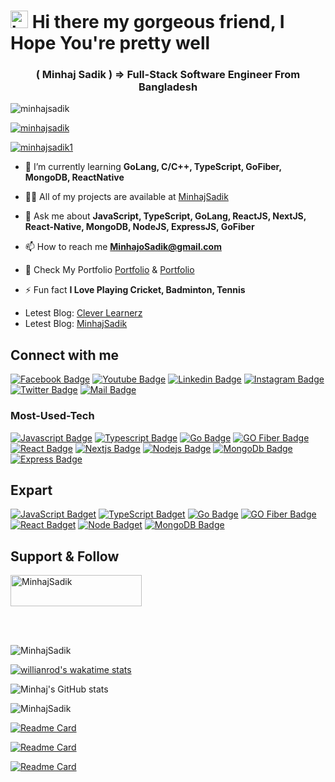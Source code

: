 # <img src="https://user-images.githubusercontent.com/1303154/88677602-1635ba80-d120-11ea-84d8-d263ba5fc3c0.gif" width="28px" alt="hi"> Hi there my gorgeous friend, I Hope You're pretty well

<h3 align="center">( Minhaj Sadik ) => Full-Stack Software Engineer From Bangladesh</h3>

<p align="left"> <img src="https://komarev.com/ghpvc/?username=MinhajSadik&label=Profile%20views&color=0e75b6&style=flat" alt="minhajsadik" /> </p>

<p align="left"> <a href="https://github.com/ryo-ma/github-profile-trophy"><img src="https://github-profile-trophy.vercel.app/?username=MinhajSadik" alt="minhajsadik" /></a> </p>

<p align="left"> <a href="https://twitter.com/minhajsadik1" target="blank"><img src="https://img.shields.io/twitter/follow/minhajsadik1?logo=twitter&style=for-the-badge" alt="minhajsadik1" /></a> </p>

- 🌱 I’m currently learning **GoLang, C/C++, TypeScript, GoFiber, MongoDB, ReactNative**

- 👨‍💻 All of my projects are available at [MinhajSadik](https://github.com/MinhajSadik)

- 💬 Ask me about **JavaScript, TypeScript, GoLang, ReactJS, NextJS, React-Native, MongoDB, NodeJS, ExpressJS, GoFiber**

- 📫 How to reach me **MinhajoSadik@gmail.com**

- 📄 Check My Portfolio [Portfolio](https://react-portfolio-resume.netlify.app/) & [Portfolio](https://developer-minhaj-portfolio.netlify.app/)

- ⚡ Fun fact **I Love Playing Cricket, Badminton, Tennis**

<!-- BLOG-POST-LIST:START -->

- Letest Blog: [Clever Learnerz](https://cleverlearnerz.blogspot.com)
- Letest Blog: [MinhajSadik](https://medium.com/@MinhajSadik)

<!-- BLOG-POST-LIST:END -->

## Connect with me

[![Facebook Badge](https://img.shields.io/badge/Facebook-1877F2?style=for-the-badge&logo=facebook&logoColor=white)](https://facebook.com/MinhajSadik13) [![Youtube Badge](https://img.shields.io/badge/YouTube-FF0000?style=for-the-badge&logo=youtube&logoColor=white)](https://youtube.com/CleverLearnerz) [![Linkedin Badge](https://img.shields.io/badge/LinkedIn-0077B5?style=for-the-badge&logo=linkedin&logoColor=white)](https://www.linkedin.com/in/MinhajSadik) [![Instagram Badge](https://img.shields.io/badge/Instagram-E4405F?style=for-the-badge&logo=instagram&logoColor=white)](https://instagram.com/minhaj_sadik) [![Twitter Badge](https://img.shields.io/badge/Twitter-1DA1F2?style=for-the-badge&logo=twitter&logoColor=white)](https://twitter.com/MinhajSadik1) [![Mail Badge](https://img.shields.io/badge/Gmail-D14836?style=for-the-badge&logo=gmail&logoColor=white)](MinhajSadik@icloud.com)

### Most-Used-Tech

[![Javascript Badge](https://img.shields.io/badge/-Javascript-F0DB4F?style=for-the-badge&labelColor=black&logo=javascript&logoColor=F0DB4F)](https://lwsbd.link/JavaScript)
[![Typescript Badge](https://img.shields.io/badge/-Typescript-0090f7?style=for-the-badge&labelColor=black&logo=typescript&logoColor)](https://lwsbd.link/TypeScript) [![Go Badge](https://img.shields.io/badge/-GoLang-blue?style=for-the-badge&labelColor=black&logo=GO&logoColor)](https://lwsbd.link/Go) [![GO Fiber Badge](https://img.shields.io/badge/-FIBER-blue?style=for-the-badge&labelColor=black&logo=go&logoColor)](https://lwsbd.link/Go) [![React Badge](https://img.shields.io/badge/-ReactJS-20232A?style=for-the-badge&labelColor=black&logo=React&logoColor)](https://lwsbd.link/React) [![Nextjs Badge](https://img.shields.io/badge/-NextJs-black?style=for-the-badge&labelColor=black&logo=next.js&logoColor)](https://lwsbd.link/Next.js) [![Nodejs Badge](https://img.shields.io/badge/-Nodejs-3C873A?style=for-the-badge&labelColor=black&logo=node.js&logoColor)](https://lwsbd.link/Node.js) [![MongoDb Badge](https://img.shields.io/badge/-MongoDb-7c781d?style=for-the-badge&labelColor=black&logo=mongodb&logoColor)](https://lwsbd.link/MongoDB) [![Express Badge](https://img.shields.io/badge/-ExpressJS-ffffff?style=for-the-badge&labelColor=black&logo=express&logoColor)](https://lwsbd.link/MongoDB)

## Expart

[![JavaScript Badget](https://img.shields.io/badge/JavaScript-323330?style=for-the-badge&logo=javascript&logoColor=F7DF1E)](https://lwsbd.link/thinkjs) [![TypeScript Badget](https://img.shields.io/badge/TypeScript-007ACC?style=for-the-badge&logo=typescript&logoColor=black)](https://lwsbd.link/ts) [![Go Badge](https://img.shields.io/badge/-GoLang-blue?style=for-the-badge&labelColor=black&logo=GO&logoColor)](https://lwsbd.link/go) [![GO Fiber Badge](https://img.shields.io/badge/-FIBER-blue?style=for-the-badge&labelColor=black&logo=go&logoColor)](https://lwsbd.link/go) [![React Badget](https://img.shields.io/badge/ReactJS-20232A?style=for-the-badge&logo=react&logoColor=61DAFB)](https://lwsbd.link/react) [![Node Badget](https://img.shields.io/badge/-NodeJS-339933?style=for-the-badge&logo=node.js&labelColor=black&logoColor=3C873A)](https://lwsbd.link/node) [![MongoDB Badge](https://img.shields.io/badge/-MONGODB-7c781d?style=for-the-badge&labelColor=black&logo=mongodb&logoColor)](https://lwsbd.link/Next.js)

## Support & Follow

<p><a href="https://www.buymeacoffee.com/MinhajSadik"> <img align="center" src="https://cdn.buymeacoffee.com/buttons/v2/default-yellow.png" height="50" width="210" alt="MinhajSadik" /></a></p>

<br>
<br>

![MinhajSadik](https://github-readme-stats.vercel.app/api/top-langs?username=minhajsadik&show_icons=true&theme=radical&show_icons=true&locale=en&layout=compact)

[![willianrod's wakatime stats](https://github-readme-stats.vercel.app/api/wakatime?username:MinhajSadik&show_icons=true&theme=radical)](https://github.com/MinhajSadik)

![Minhaj's GitHub stats](https://github-readme-stats.vercel.app/api?username=MinhajSadik&show_icons=true&theme=radical)

![MinhajSadik](https://github-readme-streak-stats.herokuapp.com/?user=minhajsadik&show_icons=true&theme=radical)

[![Readme Card](https://github-readme-stats.vercel.app/api/pin/?username=MinhajSadik&show_icons=true&theme=radical&repo=Realtime-Pizza-App)](https://github.com/MinhajSadik/Realtime-Pizza-App)

[![Readme Card](https://github-readme-stats.vercel.app/api/pin/?username=MinhajSadik&show_icons=true&theme=radical&repo=React-TypeScript-Shopping-Cart)](https://github.com/MinhajSadik/React-TypeScript-Shopping-Cart)

[![Readme Card](https://github-readme-stats.vercel.app/api/pin/?username=MinhajSadik&show_icons=true&theme=radical&repo=React-Native)](https://github.com/MinhajSadik/React-Native)
